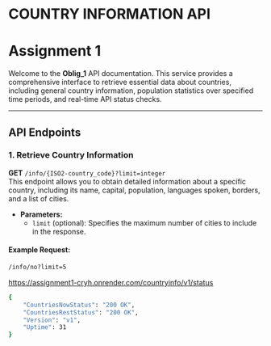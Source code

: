 # COUNTRY INFORMATION API
# Assignment 1

Welcome to the **Oblig_1** API documentation. This service provides a comprehensive interface to retrieve essential data about countries, including general country information, population statistics over specified time periods, and real-time API status checks.

---

## API Endpoints

### 1. Retrieve Country Information  
**GET** `/info/{ISO2-country_code}?limit=integer`  
This endpoint allows you to obtain detailed information about a specific country, including its name, capital, population, languages spoken, borders, and a list of cities.

- **Parameters:**
  - `limit` (optional): Specifies the maximum number of cities to include in the response.

#### Example Request:
```bash
/info/no?limit=5
```
https://assignment1-cryh.onrender.com/countryinfo/v1/status
```bash
{
    "CountriesNowStatus": "200 OK",
    "CountriesRestStatus": "200 OK",
    "Version": "v1",
    "Uptime": 31
}
```

